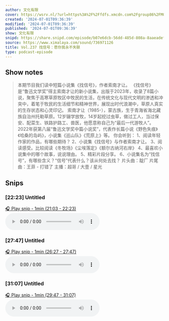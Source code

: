 ```yaml
---
author: 文化有限
cover: https://wsrv.nl/?url=https%3A%2F%2Ffdfs.xmcdn.com%2Fgroup86%2FM09%2F93%2F15%2FwKg5Jl7oVC7jwzOyAAKPBjf4fAA078.jpg&w=200&h=200
created: '2024-07-01T09:36:39'
modified: '2024-07-01T09:36:39'
published: '2024-07-01T09:36:39'
show: 文化有限
snipd: https://share.snipd.com/episode/b07e6dcb-56dd-485d-808a-8aaeadef61b1
source: https://www.ximalaya.com/sound/736971126
title: Vol.237 找信号：愿你我永不失联
type: podcast-episode
---
```



## Show notes
> 本期节目我们读中短篇小说集《找信号》，作者索南才让。
> 《找信号》是“鲁迅文学奖”得主索南才让的新小说集，出版于2023年，收录了8篇小说，聚焦于高寒草原牧区中牧民的生活，在传统文化与现代文明的渗透和冲突中，着笔于牧民的生活细节和精神世界，展现出时代浪潮中，草原人真实的生存状态和心灵印记。
> 索南才让（1985-），蒙古族，生于青海省海北藏族自治州托勒草原。12岁辍学放牧，14岁起挖过虫草，做过工人，当过保安、配菜生、铁路护路工、兽医，他愿意称自己为“最后一代游牧人”。2022年获第八届“鲁迅文学奖中篇小说奖”，代表作长篇小说《野色失痕》《哈桑的岛屿》，小说集《巡山队》《荒原上》等。
> 你会听到：
> 1、阅读年轻作家的作品，有哪些期待？
> 2、小说集《找信号》与作者索南才让。
> 3、阅读感受。比较阅读《冬牧场》《尘埃落定》《额尔古纳河右岸》
> 4、最喜欢小说集中的哪个故事，说说理由。
> 5、精彩片段分享。
> 6、小说集名为“找信号”，有哪些含义？“信号”代表什么？该从何处去找？
> 片头曲：靛厂
> 片尾曲：王菲 - 打错了
> 主播：超哥 / 大壹 / 星光

## Snips
### [22:23] Untitled
[🎧 Play snip - 1min️ (21:03 - 22:23)](https://share.snipd.com/snip/a7c6cc61-f6a4-4c95-a663-aba01f5b4cda)
<audio controls> <source src="https://jt.ximalaya.com//GKwRINsKTxxTAtSMGgLmnaR8.m4a?channel=rss&album_id=29887212&track_id=736971126&uid=68693381&jt=https://aod.cos.tx.xmcdn.com/storages/b1e6-audiofreehighqps/17/5D/GKwRINsKTxxTAtSMGgLmnaR8.m4a#t=21:03,22:23"> </audio>
### [27:47] Untitled
[🎧 Play snip - 1min️ (26:27 - 27:47)](https://share.snipd.com/snip/55565e2c-43a2-4b34-8a9e-b1ab6a0c37cb)
<audio controls> <source src="https://jt.ximalaya.com//GKwRINsKTxxTAtSMGgLmnaR8.m4a?channel=rss&album_id=29887212&track_id=736971126&uid=68693381&jt=https://aod.cos.tx.xmcdn.com/storages/b1e6-audiofreehighqps/17/5D/GKwRINsKTxxTAtSMGgLmnaR8.m4a#t=26:27,27:47"> </audio>
### [31:07] Untitled
[🎧 Play snip - 1min️ (29:47 - 31:07)](https://share.snipd.com/snip/9342adb1-4831-4cb6-85e1-2bd740edf5e7)
<audio controls> <source src="https://jt.ximalaya.com//GKwRINsKTxxTAtSMGgLmnaR8.m4a?channel=rss&album_id=29887212&track_id=736971126&uid=68693381&jt=https://aod.cos.tx.xmcdn.com/storages/b1e6-audiofreehighqps/17/5D/GKwRINsKTxxTAtSMGgLmnaR8.m4a#t=29:47,31:07"> </audio>
